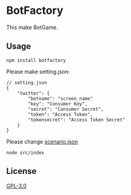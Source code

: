 # BotFactory
This make BotGame.

## Usage
```
npm install botfactory
```

Please make setting.json:

```
// setting.json
{
    "twitter": {
        "botname": "screen_name"
        "key": "Consumer Key",
        "secret": "Consumer Secret",
        "token": "Access Token",
        "tokensecret": "Access Token Secret"
    }
}
```
Please change [scenario.json](./secnario.json)

```
node src/index
```

## License
[GPL-3.0](./LICENSE)
